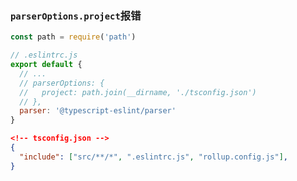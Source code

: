 ### `parserOptions.project`报错

```js
const path = require('path')

// .eslintrc.js
export default {
  // ...
  // parserOptions: {
  //   project: path.join(__dirname, './tsconfig.json')
  // },
  parser: '@typescript-eslint/parser'
}
```

```json
<!-- tsconfig.json -->
{
  "include": ["src/**/*", ".eslintrc.js", "rollup.config.js"],
}
```